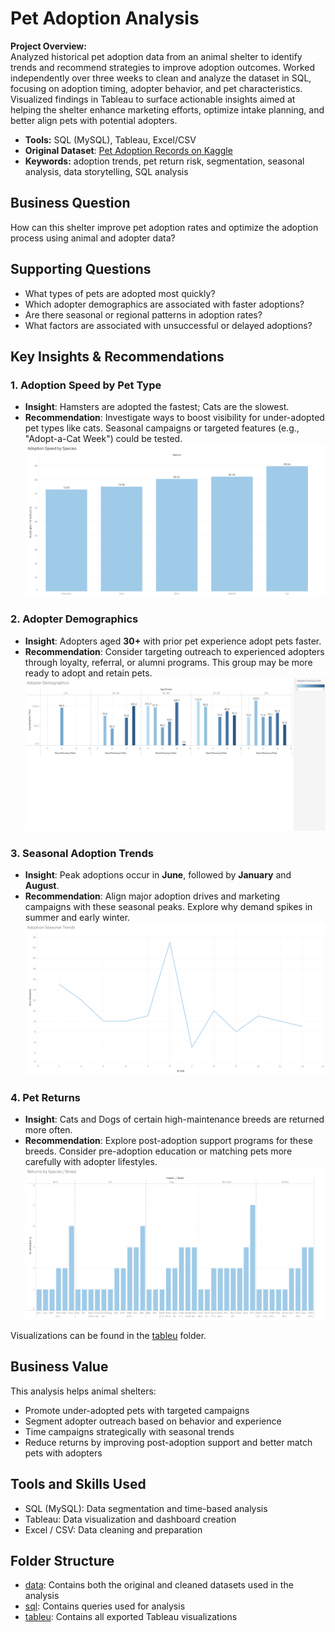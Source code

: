 # Pet Adoption Analysis
**Project Overview:**  
Analyzed historical pet adoption data from an animal shelter to identify trends and recommend strategies to improve adoption outcomes. Worked independently over three weeks to clean and analyze the dataset in SQL, focusing on adoption timing, adopter behavior, and pet characteristics. Visualized findings in Tableau to surface actionable insights aimed at helping the shelter enhance marketing efforts, optimize intake planning, and better align pets with potential adopters.
- **Tools:** SQL (MySQL), Tableau, Excel/CSV
- **Original Dataset**: [Pet Adoption Records on Kaggle](https://www.kaggle.com/datasets/chaudharisanika/pet-adoption-records-with-animal-and-adopter-data)
- **Keywords:** adoption trends, pet return risk, segmentation, seasonal analysis, data storytelling, SQL analysis

## Business Question 
How can this shelter improve pet adoption rates and optimize the adoption process using animal and adopter data?

## Supporting Questions
- What types of pets are adopted most quickly?
- Which adopter demographics are associated with faster adoptions?
- Are there seasonal or regional patterns in adoption rates?
- What factors are associated with unsuccessful or delayed adoptions?

## Key Insights & Recommendations
### 1. **Adoption Speed by Pet Type**
- **Insight**: Hamsters are adopted the fastest; Cats are the slowest.
- **Recommendation**: Investigate ways to boost visibility for under-adopted pet types like cats. Seasonal campaigns or targeted features (e.g., "Adopt-a-Cat Week") could be tested.
![alt text](tablaeu/adoption_speed_by_species.png "Adoption Speed by Pet Type")
  
### 2. **Adopter Demographics**
- **Insight**: Adopters aged **30+** with prior pet experience adopt pets faster.
- **Recommendation**: Consider targeting outreach to experienced adopters through loyalty, referral, or alumni programs. This group may be more ready to adopt and retain pets.
![alt text](tablaeu/adopter_demographics.png "Adopter Demograhics")

### 3. **Seasonal Adoption Trends**
- **Insight**: Peak adoptions occur in **June**, followed by **January** and **August**.
- **Recommendation**: Align major adoption drives and marketing campaigns with these seasonal peaks. Explore why demand spikes in summer and early winter.
![alt text](tablaeu/adoption_seasonal_trends.png "Seasonal Adoption Trends")

### 4. **Pet Returns**
- **Insight**: Cats and Dogs of certain high-maintenance breeds are returned more often.
- **Recommendation**: Explore post-adoption support programs for these breeds. Consider pre-adoption education or matching pets more carefully with adopter lifestyles.
![alt text](tablaeu/returns_by_species_breed.png "Pet Returns") 

Visualizations can be found in the [tableu](tablaeu) folder. 

## Business Value
This analysis helps animal shelters:
- Promote under-adopted pets with targeted campaigns
- Segment adopter outreach based on behavior and experience
- Time campaigns strategically with seasonal trends
- Reduce returns by improving post-adoption support and better match pets with adopters

## Tools and Skills Used
- SQL (MySQL): Data segmentation and time-based analysis
- Tableau: Data visualization and dashboard creation
- Excel / CSV: Data cleaning and preparation

## Folder Structure
- [data](data): Contains both the original and cleaned datasets used in the analysis
- [sql](sql): Contains queries used for analysis
- [tableu](tablaeu): Contains all exported Tableau visualizations
